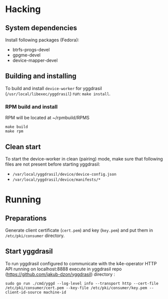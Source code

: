 # Hacking

## System dependencies

Install following packages (Fedora):

- btrfs-progs-devel
- gpgme-devel
- device-mapper-devel

## Building and installing

To build and install `device-worker` for yggdrasil (`/usr/local/libexec/yggdrasil`) run:
`make install`.

### RPM build and install
RPM will be located at ~/rpmbuild/RPMS
```
make build
make rpm
```

## Clean start

To start the device-worker in clean (pairing) mode, make sure that following files are not present before starting
yggdrasil:

- `/var/local/yggdrasil/device/device-config.json`
- `/var/local/yggdrasil/device/manifests/*`

# Running

## Preparations

Generate client certificate (`cert.pem`) and key (`key.pem`) and put them in `/etc/pki/consumer` directory.

## Start yggdrasil

To run yggdrasil configured to communicate with the k4e-operator HTTP API running on localhost:8888 execute in yggdrasil
repo (https://github.com/jakub-dzon/yggdrasil) directory :

`sudo go run ./cmd/yggd --log-level info --transport http --cert-file /etc/pki/consumer/cert.pem --key-file /etc/pki/consumer/key.pem --client-id-source machine-id`